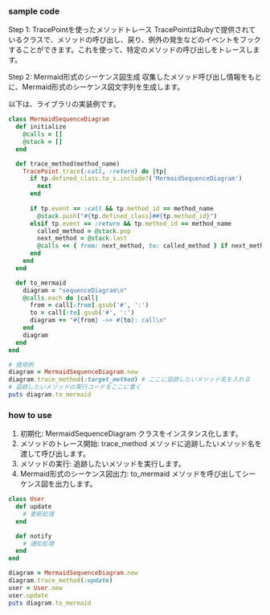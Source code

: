
### sample code

Step 1: TracePointを使ったメソッドトレース
TracePointはRubyで提供されているクラスで、メソッドの呼び出し、戻り、例外の発生などのイベントをフックすることができます。これを使って、特定のメソッドの呼び出しをトレースします。

Step 2: Mermaid形式のシーケンス図生成
収集したメソッド呼び出し情報をもとに、Mermaid形式のシーケンス図文字列を生成します。

以下は、ライブラリの実装例です。
```ruby
class MermaidSequenceDiagram
  def initialize
    @calls = []
    @stack = []
  end

  def trace_method(method_name)
    TracePoint.trace(:call, :return) do |tp|
      if tp.defined_class.to_s.include?('MermaidSequenceDiagram')
        next
      end
      
      if tp.event == :call && tp.method_id == method_name
        @stack.push("#{tp.defined_class}##{tp.method_id}")
      elsif tp.event == :return && tp.method_id == method_name
        called_method = @stack.pop
        next_method = @stack.last
        @calls << { from: next_method, to: called_method } if next_method
      end
    end
  end

  def to_mermaid
    diagram = "sequenceDiagram\n"
    @calls.each do |call|
      from = call[:from].gsub('#', ':')
      to = call[:to].gsub('#', ':')
      diagram += "#{from} ->> #{to}: call\n"
    end
    diagram
  end
end

# 使用例
diagram = MermaidSequenceDiagram.new
diagram.trace_method(:target_method) # ここに追跡したいメソッド名を入れる
# 追跡したいメソッドの実行コードをここに書く
puts diagram.to_mermaid

```

### how to use
1. 初期化: MermaidSequenceDiagram クラスをインスタンス化します。
2. メソッドのトレース開始: trace_method メソッドに追跡したいメソッド名を渡して呼び出します。
3. メソッドの実行: 追跡したいメソッドを実行します。
4. Mermaid形式のシーケンス図出力: to_mermaid メソッドを呼び出してシーケンス図を出力します。

```ruby
class User
  def update
    # 更新処理
  end

  def notify
    # 通知処理
  end
end

diagram = MermaidSequenceDiagram.new
diagram.trace_method(:update)
user = User.new
user.update
puts diagram.to_mermaid
```
